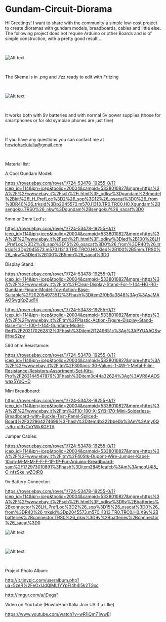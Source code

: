 # Gundam-Circuit-Diorama

Hi Greetings! I want to share with the community a simple low-cost project to create dioramas with gundam models, breadboards, cables and little else.
The following project does not require Arduino or other Boards and is of simple construction, with a pretty good result ...

<br>

![Alt text](http://i63.tinypic.com/313ssjn.jpg "Dark Samurai Gundam Circuit Diorama by $appoh$ama & HowToHackItalia")

<br>

The Skeme is in .png and .fzz ready to edit with Fritzing

<br>

![Alt text](http://i63.tinypic.com/9rjggo.jpg "Scheme Fritzing Gundam Circuit Diorama by $appoh$ama & HowToHackItalia")

<br>


It works both with 9v batteries and with normal 5v power supplies (those for smartphones or for old symbian phones are just fine)

<br>

If you have any questions you can contact me at howtohackitalia@gmail.com

<br>

Material list:

A Cool Gundam Model: 

https://rover.ebay.com/rover/1/724-53478-19255-0/1?icep_id=114&ipn=icep&toolid=20004&campid=5338010827&mpre=https%3A%2F%2Fwww.ebay.it%2Fsch%2Fi.html%3F_odkw%3Dgundam%2Bmodel%2Bkit%26LH_PrefLoc%3D2%26_sop%3D12%26_osacat%3D0%26_from%3DR40%26_trksid%3Dp2045573.m570.l1313.TR0.TRC0.H0.Xgundam%2Bsengoku.TRS0%26_nkw%3Dgundam%2Bsengoku%26_sacat%3D0

5mm or 3mm Led's:

https://rover.ebay.com/rover/1/724-53478-19255-0/1?icep_id=114&ipn=icep&toolid=20004&campid=5338010827&mpre=https%3A%2F%2Fwww.ebay.it%2Fsch%2Fi.html%3F_odkw%3Dled%2B100%26LH_PrefLoc%3D2%26_sop%3D15%26_osacat%3D0%26_from%3DR40%26_trksid%3Dp2045573.m570.l1313.TR0.TRC0.H0.Xled%2B100%2B5mm.TRS0%26_nkw%3Dled%2B100%2B5mm%26_sacat%3D0

Display Stand:

https://rover.ebay.com/rover/1/724-53478-19255-0/1?icep_id=114&ipn=icep&toolid=20004&campid=5338010827&mpre=https%3A%2F%2Fwww.ebay.it%2Fitm%2FClear-Display-Stand-For-1-144-HG-RG-Gundam-Figure-Model-Toy-Action-Base-Suitable%2F202054973512%3Fhash%3Ditem2f0b6a3848%3Ag%3AsJMAAOSwgKpZud1K

https://rover.ebay.com/rover/1/724-53478-19255-0/1?icep_id=114&ipn=icep&toolid=20004&campid=5338010827&mpre=https%3A%2F%2Fwww.ebay.it%2Fitm%2FPlastic-Action-Figure-Display-Stand-Base-for-1-100-1-144-Gundam-Model-Red%2F202170262812%3Fhash%3Ditem2f1249651c%3Ag%3APYUAAOSwiHpaS2py

560 ohm Resistamce:

https://rover.ebay.com/rover/1/724-53478-19255-0/1?icep_id=114&ipn=icep&toolid=20004&campid=5338010827&mpre=http%3A%2F%2Fwww.ebay.it%2Fitm%2F300pcs-30-Values-1-4W-1-Metal-Film-Resistance-Resistors-Assortment-Set-Kits-Pro%2F263144547876%3Fhash%3Ditem3d44a32624%3Ag%3AVR8AAOSwax5YoQ~D

Mini Breadboard:

https://rover.ebay.com/rover/1/724-53478-19255-0/1?icep_id=114&ipn=icep&toolid=20004&campid=5338010827&mpre=https%3A%2F%2Fwww.ebay.it%2Fitm%2F10-100-X-SYB-170-Mini-Solderless-Breadboard-with-Buckle-Test-Panel-Spliced-Board%2F322964274699%3Fhash%3Ditem4b322bbe0b%3Am%3Amy0Q-v9u-pI9xCxYWkKGFTA

Jumper Cables:

https://rover.ebay.com/rover/1/724-53478-19255-0/1?icep_id=114&ipn=icep&toolid=20004&campid=5338010827&mpre=https%3A%2F%2Fwww.ebay.it%2Fitm%2F40Stk-Dupont-Wire-Jumper-Kabel-10cm-M-M-M-F-F-F-1P-1P-Fur-Arduino-Breadboard-sam%2F172973010891%3Fhash%3Ditem2845feafcb%3Am%3AmcoU4I8_C_nfzSke_wZCtRQ

9v Battery Connector:

https://rover.ebay.com/rover/1/724-53478-19255-0/1?icep_id=114&ipn=icep&toolid=20004&campid=5338010827&mpre=https%3A%2F%2Fwww.ebay.it%2Fsch%2Fi.html%3F_odkw%3D9v%2Bbatteries%2Bxonnector%26LH_PrefLoc%3D2%26_sop%3D15%26_osacat%3D0%26_from%3DR40%26_trksid%3Dp2045573.m570.l1313.TR0.TRC0.H0.X9v%2Bbatteries%2Bconnector.TRS0%26_nkw%3D9v%2Bbatteries%2Bconnector%26_sacat%3D0


![Alt text](http://i67.tinypic.com/s49q8y.jpg "Gundam Circuit Diorama by $appoh$ama & HowToHackItalia 3")



<br>

![Alt text](http://i65.tinypic.com/10mpspf.jpg "Gundam Circuit Diorama by $appoh$ama & HowToHackItalia 2")

<br>

Project Photo Album:

http://it.tinypic.com/useralbum.php?ua=5zeR%2FeOxIJdQlML1YYpFl4h4l5k2TGxc

http://imgur.com/a/jDegs"

Video on YouTube (HowtoHackItalia Join US if u LIke)

https://www.youtube.com/watch?v=wR1iQm71wwE!

